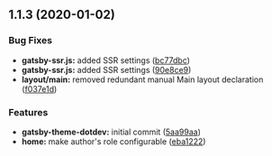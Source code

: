 ## 1.1.3 (2020-01-02)

### Bug Fixes

-   **gatsby-ssr.js:** added SSR settings ([bc77dbc](https://github.com/KennethWangDotDev/gatsby-theme-dotdev/commit/bc77dbc))
-   **gatsby-ssr.js:** added SSR settings ([90e8ce9](https://github.com/KennethWangDotDev/gatsby-theme-dotdev/commit/90e8ce9))
-   **layout/main:** removed redundant manual Main layout declaration ([f037e1d](https://github.com/KennethWangDotDev/gatsby-theme-dotdev/commit/f037e1d))

### Features

-   **gatsby-theme-dotdev:** initial commit ([5aa99aa](https://github.com/KennethWangDotDev/gatsby-theme-dotdev/commit/5aa99aa))
-   **home:** make author's role configurable ([eba1222](https://github.com/KennethWangDotDev/gatsby-theme-dotdev/commit/eba1222))
